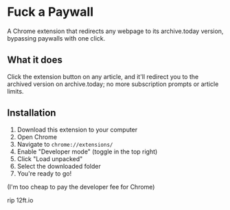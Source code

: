 # Fuck a Paywall

A Chrome extension that redirects any webpage to its archive.today version, bypassing paywalls with one click.

## What it does

Click the extension button on any article, and it'll redirect you to the archived version on archive.today; no more subscription prompts or article limits.

## Installation

1. Download this extension to your computer
2. Open Chrome
3. Navigate to `chrome://extensions/`
4. Enable "Developer mode" (toggle in the top right)
5. Click "Load unpacked"
6. Select the downloaded folder
7. You're ready to go!

(I'm too cheap to pay the developer fee for Chrome)

rip 12ft.io